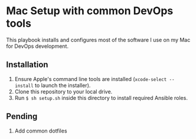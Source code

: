 # Mac Setup with common DevOps tools

This playbook installs and configures most of the software I use on my Mac for DevOps development.

## Installation

  1. Ensure Apple's command line tools are installed (`xcode-select --install` to launch the installer).
  2. Clone this repository to your local drive.
  3. Run `$ sh setup.sh` inside this directory to install required Ansible roles.

## Pending

  1. Add common dotfiles
